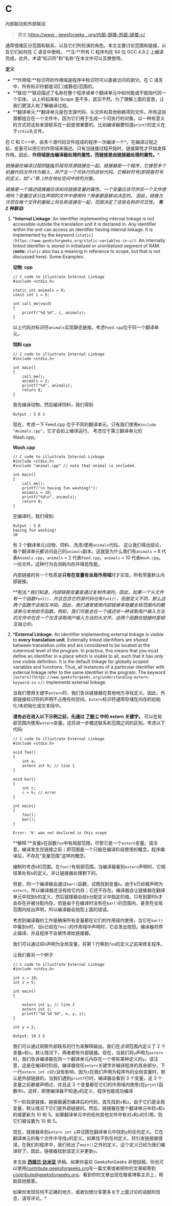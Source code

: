 # C

内部联动和外部联动

> 原文:[https://www . geesforgeks . org/内部-链接-外部-链接-c/](https://www.geeksforgeeks.org/internal-linkage-external-linkage-c/)

通常很难区分范围和联系，以及它们所扮演的角色。本文主要讨论范围和链接，以及它们如何在 C 语言中使用。
**注:**所有 C 程序均在 64 位 GCC 4.9.2 上编译完成。此外，术语“标识符”和“名称”在本文中可以互换使用。

 **定义**

*   **作用域:**标识符的作用域是程序中标识符可以直接访问的部分。在 C 语言中，所有标识符都是词汇(或静态)范围的。
*   **联动:**联动描述了名称在整个程序或单个翻译单元中如何能或不能指代同一个实体。
    以上听起来和 Scope 差不多，其实不然。为了理解上面的意思，让我们更深入地了解编译过程。
*   **翻译单元:**翻译单元是包含源代码、头文件和其他依赖项的文件。所有这些源都组合在一个文件中，因为它们用于生成一个可执行的对象。以一种有意义的方式将这些来源联系在一起是很重要的。比如编译器要知道`printf`的定义在于`stdio`头文件。

在 C 和 C++中，由多个源代码文件组成的程序一次编译一个*。在编译过程之前，变量可以用它的作用域来描述。只有当链接过程开始时，链接属性才开始发挥作用。因此，**作用域是由编译器处理的属性，而链接是由链接器处理的属性。***

*链接器在编译过程的*链接*阶段将资源链接在一起。链接器是一个程序，它接受多个机器代码文件作为输入，并产生一个可执行的目标代码。它解析符号(即获取符号的定义，如“+”等..)并在地址空间中排列对象。*

*链接是一个描述链接器应该如何链接变量的属性。一个变量应该可供另一个文件使用吗？变量应该只在声明的文件中使用吗？两者都是联动决定的。
因此，链接允许您在每个文件的基础上将名称连接在一起，范围决定了这些名称的可见性。
**有 2 种联动:***

1.  ***Internal Linkage**: An identifier implementing internal linkage is not accessible outside the translation unit it is declared in. Any identifier within the unit can access an identifier having internal linkage. It is implemented by the keyword `[static](https://www.geeksforgeeks.org/static-variables-in-c/)`. An internally linked identifier is stored in initialized or uninitialized segment of RAM. (**note:** `static` also has a meaning in reference to scope, but that is not discussed here).
    Some Examples:

    **动物. cpp**

    ```
    // C code to illustrate Internal Linkage
    #include <stdio.h>

    static int animals = 8;
    const int i = 5;

    int call_me(void)
    {
        printf("%d %d", i, animals);
    }
    ```

    以上代码对标识符`animals`实现静态链接。考虑`Feed.cpp`位于同一个翻译单元。

    **饲料 cpp**

    ```
    // C code to illustrate Internal Linkage
    #include <stdio.h>

    int main()
    {
        call_me();
        animals = 2;
        printf("%d", animals);
        return 0;
    }
    ```

    首先编译动物，然后编译饲料，我们得到

    ```
    Output : 5 8 2

    ```

    现在，考虑一下 Feed.cpp 位于不同的翻译单元。只有我们使用`#include "Animals.cpp"`，它才会如上编译运行。
    考虑位于第三翻译单元的 Wash.cpp。

    **Wash.cpp**

    ```
    // C code to illustrate Internal Linkage
    #include <stdio.h>
    #include "animal.cpp" // note that animal is included.

    int main()
    {
        call_me();
        printf("\n having fun washing!");
        animals = 10;
        printf("%d\n", animals);
        return 0;
    }
    ```

    在编译时，我们得到:

    ```
    Output : 5 8
    having fun washing!
    10

    ```

    有 3 个翻译单元(动物、饲料、洗涤)使用`animals`代码。
    这让我们得出结论，每个翻译单元都访问自己的`animals`副本。这就是为什么我们有`animals` = 8 代表`Animals.cpp`，`animals` = 2 代表`Feed.cpp`，`animals` = 10 代表`Wash.cpp`。一份文件。这种行为会消耗内存并降低性能。

    内部链接的另一个性质是**只有在变量有全局作用域**时才实现，所有常量默认内部链接。

    **用法:**我们知道，内部链接变量是通过复制传递的。因此，如果一个头文件有一个函数`fun1()`，并且包含它的源代码也有`fun1()`，但是定义不同，那么这两个函数不会相互冲突。因此，我们通常使用内部链接来隐藏全局范围内的翻译单元本地助手函数。例如，我们可能会在一个描述另一种读取用户输入方法的文件中包含一个包含读取用户输入方法的头文件。这两个函数在链接时是相互独立的。* 
2.  ***External Linkage:** An identifier implementing external linkage is visible to **every translation unit**. Externally linked identifiers are *shared* between translation units and are considered to be located at the outermost level of the program. In practice, this means that you must define an identifier in a place which is visible to all, such that it has only one visible definition. It is the default linkage for globally scoped variables and functions. Thus, all instances of a particular identifier with external linkage refer to the same identifier in the program. The keyword `[extern](https://www.geeksforgeeks.org/understanding-extern-keyword-in-c/)` implements external linkage.

    当我们使用关键字`extern`时，我们告诉链接器在其他地方寻找定义。因此，外部链接标识符的声明不占用任何空间。`Extern`标识符通常存储在内存的初始化/未初始化或文本段中。

    **请务必在进入以下示例之前，先通过 [了解 C](https://www.geeksforgeeks.org/understanding-extern-keyword-in-c/) 中的 extern 关键字。**
    可以在局部范围内使用`extern`变量。这将进一步概述联系和范围之间的区别。考虑以下代码:

    ```
    // C code to illustrate External Linkage
    #include <stdio.h>

    void foo()
    {
        int a;
        extern int b; // line 1
    }

    void bar()
    {
        int c;
        c = b; // error
    }

    int main()
    {
        foo();
        bar();
    }
    ```

    ```
    Error: 'b' was not declared in this scope

    ```

     **解释:**变量`b`在函数`foo`中有局部范围，尽管它是一个`extern`变量。请注意，编译发生在链接之前；即范围是一个只能在编译阶段使用的概念。程序编译后，不存在“变量范围”这样的概念。

    编制时考虑`b`的范围。在`foo()`有局部范围。当编译器看到`extern`声明时，它相信某处有`b`的定义，并让链接器处理剩下的。

    但是，同一个编译器会通过`bar()`函数，试图找到变量`b`。由于`b`已经被声明为`extern`，所以编译器还没有给它内存；它还不存在。编译器会让链接器在翻译单元中找到`b`的定义，然后链接器会给`b`分配定义中指定的值。只有到那时`b`才会存在并被分配内存。但是由于在编译时没有在`bar()`的范围内，甚至在全局范围内给出声明，所以编译器会抱怨上面的错误。

    考虑到编译器的工作是确保所有变量都在它们的作用域内使用，当它在`bar()`中看到`b`时，当`b`已经在`foo()`的作用域中声明时，它会发出抱怨。编译器将停止编译，并且程序不会被传递给链接器。

    我们可以通过将`b`声明为全局变量，将第 1 行移到`foo`的定义之前来修复程序。

    让我们看另一个例子

    ```
    // C code to illustrate External Linkage
    #include <stdio.h>

    int x = 10;
    int z = 5;

    int main()
    {

        extern int y; // line 2
        extern int z;
        printf("%d %d %d", x, y, z);
    }

    int y = 2;
    ```

    ```
    Output: 10 2 5

    ```

    我们可以通过观察外部联系的行为来解释输出。我们在*全局*范围内定义了 2 个变量`x`和`z`。默认情况下，两者都有外部链接。现在，当我们将`y`声明为`extern`时，我们告诉编译器在同一个翻译单元内存在一个带有某种定义的`y`。请注意，这是在编译时阶段，编译器信任`extern`关键字并编译程序的其余部分。下一行`extern int z`对`z`没有影响，因为`z`在我们声明为程序外的全局变量时，默认是外部链接的。当我们遇到`printf`行时，编译器会看到 3 个变量，这 3 个变量之前都被声明过，并且这 3 个变量都在它们的作用域内使用(在`printf`函数中)。这样，即使编译器不知道`y`的定义，程序也能成功编译

    下一阶段是链接。链接器遍历编译后的代码，首先找到`x`和`z`。由于它们是全局变量，默认情况下它们是外部链接的。然后，链接器在整个翻译单元中将`x`和`z`的值更新为 10 和 5。如果翻译单元中的任何其他文件中有对`x`和`z`的引用，则它们被设置为 10 和 5。

    现在，链接器来到`extern int y`并试图在翻译单元中找到`y`的任何定义。它在翻译单元的每个文件中寻找`y`的定义。如果找不到任何定义，将引发链接器错误。在我们的程序中，我们给出了`main()`之外的定义，这个定义已经为我们编译好了。因此，链接器找到该定义并更新`y`。

    本文由 [**西姆兰·达米亚**](https://auth.geeksforgeeks.org/profile.php?user=simran) 供稿。如果你喜欢 GeeksforGeeks 并想投稿，你也可以使用[contribute.geeksforgeeks.org](http://www.contribute.geeksforgeeks.org)写一篇文章或者把你的文章邮寄到 contribute@geeksforgeeks.org。看到你的文章出现在极客博客主页上，帮助其他极客。

    如果你发现任何不正确的地方，或者你想分享更多关于上面讨论的话题的信息，请写评论。*